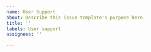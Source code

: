 ```yaml
---
name: User Support
about: Describe this issue template's purpose here.
title: ''
labels: User support
assignees: ''

---
```



